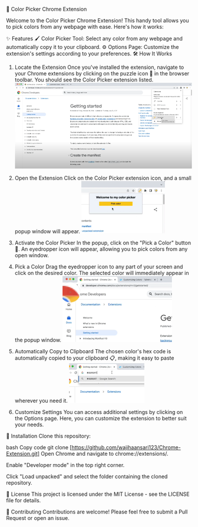 🎨 Color Picker Chrome Extension

Welcome to the Color Picker Chrome Extension! This handy tool allows you to pick colors from any webpage with ease. Here's how it works:

✨ Features
🖌️ Color Picker Tool: Select any color from any webpage and automatically copy it to your clipboard.
⚙️ Options Page: Customize the extension's settings according to your preferences.
🛠️ How It Works
1. Locate the Extension
Once you've installed the extension, navigate to your Chrome extensions by clicking on the puzzle icon 🧩 in the browser toolbar. You should see the Color Picker extension listed.
![Alt text](https://github.com/wajihaansari123/Chrome-Extension/blob/main/1.PNG)

2. Open the Extension
Click on the Color Picker extension icon, and a small popup window will appear.
![Alt text](https://github.com/wajihaansari123/Chrome-Extension/blob/main/2.PNG)


3. Activate the Color Picker
In the popup, click on the "Pick a Color" button 🎯. An eyedropper icon will appear, allowing you to pick colors from any open window.


4. Pick a Color
Drag the eyedropper icon to any part of your screen and click on the desired color. The selected color will immediately appear in the popup window.
![Alt text](https://github.com/wajihaansari123/Chrome-Extension/blob/main/3.PNG)


6. Automatically Copy to Clipboard
The chosen color's hex code is automatically copied to your clipboard 📋, making it easy to paste wherever you need it.
![Alt text](https://github.com/wajihaansari123/Chrome-Extension/blob/main/4.PNG)


7. Customize Settings
You can access additional settings by clicking on the Options page. Here, you can customize the extension to better suit your needs.


🚀 Installation
Clone this repository:

bash
Copy code
git clone [https://github.com/wajihaansari123/Chrome-Extension.git]
Open Chrome and navigate to chrome://extensions/.

Enable "Developer mode" in the top right corner.

Click "Load unpacked" and select the folder containing the cloned repository.

📄 License
This project is licensed under the MIT License - see the LICENSE file for details.

🤝 Contributing
Contributions are welcome! Please feel free to submit a Pull Request or open an issue.
